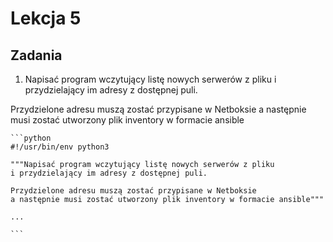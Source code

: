 # Lekcja 5

## Zadania

1. Napisać program wczytujący listę nowych serwerów z pliku
i przydzielający im adresy z dostępnej puli.

Przydzielone adresu muszą zostać przypisane w Netboksie
a następnie musi zostać utworzony plik inventory w formacie ansible

    ```python
    #!/usr/bin/env python3
    
    """Napisać program wczytujący listę nowych serwerów z pliku
    i przydzielający im adresy z dostępnej puli.
    
    Przydzielone adresu muszą zostać przypisane w Netboksie
    a następnie musi zostać utworzony plik inventory w formacie ansible"""
    
    ...

    ```

